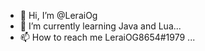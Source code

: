 - 👋 Hi, I’m @LeraiOg
- 🌱 I’m currently learning Java and Lua...
- 📫 How to reach me LeraiOG8654#1979 ...

